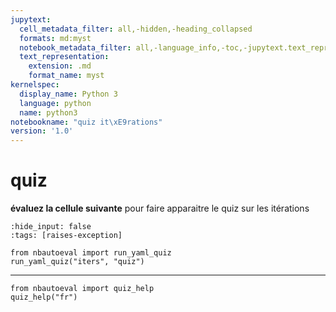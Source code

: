 ```yaml
---
jupytext:
  cell_metadata_filter: all,-hidden,-heading_collapsed
  formats: md:myst
  notebook_metadata_filter: all,-language_info,-toc,-jupytext.text_representation.jupytext_version,-jupytext.text_representation.format_version
  text_representation:
    extension: .md
    format_name: myst
kernelspec:
  display_name: Python 3
  language: python
  name: python3
notebookname: "quiz it\xE9rations"
version: '1.0'
---
```


# quiz

**évaluez la cellule suivante** pour faire apparaitre le quiz sur les itérations

```{code-cell} ipython3
:hide_input: false
:tags: [raises-exception]

from nbautoeval import run_yaml_quiz
run_yaml_quiz("iters", "quiz")
```

****

```{code-cell} ipython3
from nbautoeval import quiz_help
quiz_help("fr")
```
